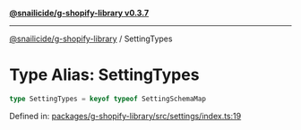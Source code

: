 [**@snailicide/g-shopify-library v0.3.7**](../README.md)

---

[@snailicide/g-shopify-library](../README.md) / SettingTypes

# Type Alias: SettingTypes

```ts
type SettingTypes = keyof typeof SettingSchemaMap
```

Defined in:
[packages/g-shopify-library/src/settings/index.ts:19](https://github.com/gbtunney/snailicide-monorepo/blob/master/packages/g-shopify-library/src/settings/index.ts#L19)
